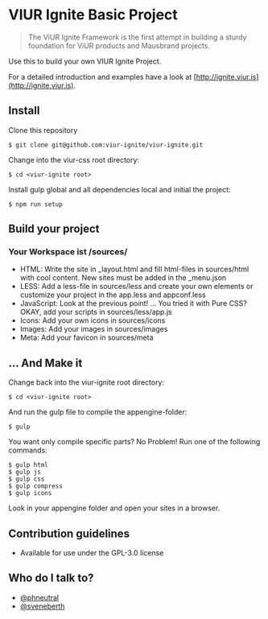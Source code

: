 # VIUR Ignite Basic Project

>The ViUR Ignite Framework is the first attempt in building a sturdy foundation for ViUR products and Mausbrand projects.

Use this to build your own VIUR Ignite Project.

For a detailed introduction and examples have a look at [http://ignite.viur.is](http://ignite.viur.is).

## Install
Clone this repository
```
$ git clone git@github.com:viur-ignite/viur-ignite.git
```
Change into the viur-css root directory:
```
$ cd <viur-ignite root>
````
Install gulp global and all dependencies local and initial the project:
```
$ npm run setup
```

## Build your project
### Your Workspace ist /sources/
* HTML: Write the site in _layout.html and fill html-files in sources/html with cool content. New sites must be added in the _menu.json
* LESS: Add a less-file in sources/less and create your own elements or customize your project in the app.less and appconf.less
* JavaScript: Look at the previous point! ... You tried it with Pure CSS? OKAY, add your scripts in sources/less/app.js
* Icons: Add your own icons in sources/icons
* Images: Add your images in sources/images
* Meta: Add your favicon in sources/meta


## ... And Make it
Change back into the viur-ignite root directory:
```
$ cd <viur-ignite root>
```
And run the gulp file to compile the appengine-folder:
```
$ gulp
```
You want only compile specific parts? No Problem! Run one of the following commands:
```
$ gulp html
$ gulp js
$ gulp css
$ gulp compress
$ gulp icons
```

Look in your appengine folder and open your sites in a browser.


## Contribution guidelines
* Available for use under the GPL-3.0 license

## Who do I talk to?
* [@phneutral](https://github.com/phneutral)
* [@sveneberth](https://github.com/sveneberth)
